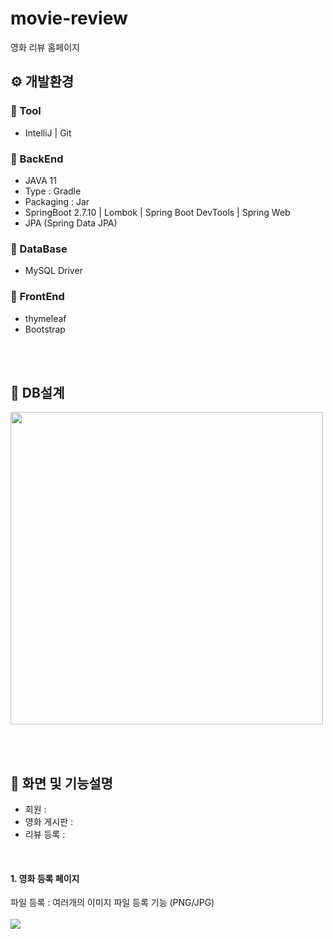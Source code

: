 ﻿# movie-review

영화 리뷰 홈페이지 

## ⚙️ 개발환경

### 📄 Tool

- IntelliJ | Git

### 📄 BackEnd

- JAVA 11
- Type : Gradle
- Packaging : Jar
- SpringBoot 2.7.10 | Lombok | Spring Boot DevTools | Spring Web
- JPA (Spring Data JPA)

### 📄 DataBase

- MySQL Driver

### 📄 FrontEnd

- thymeleaf
- Bootstrap


<br /><br />

## 📁 DB설계

<img src="https://user-images.githubusercontent.com/98336473/234620301-0e658587-785b-4da9-b433-dc4d4ecb7c17.png" style="width:500px">

<br /><br />


## 📁 화면 및 기능설명

- 회원 :
- 영화 게시판 : 
- 리뷰 등록 :
<br />

#### 1. 영화 등록 페이지

파일 등록 : 여러개의 이미지 파일 등록 기능 (PNG/JPG)
<br /><br />
<img src="https://user-images.githubusercontent.com/98336473/234621359-576dc667-751d-4fbb-960f-8c1fd387605a.png" style="">



